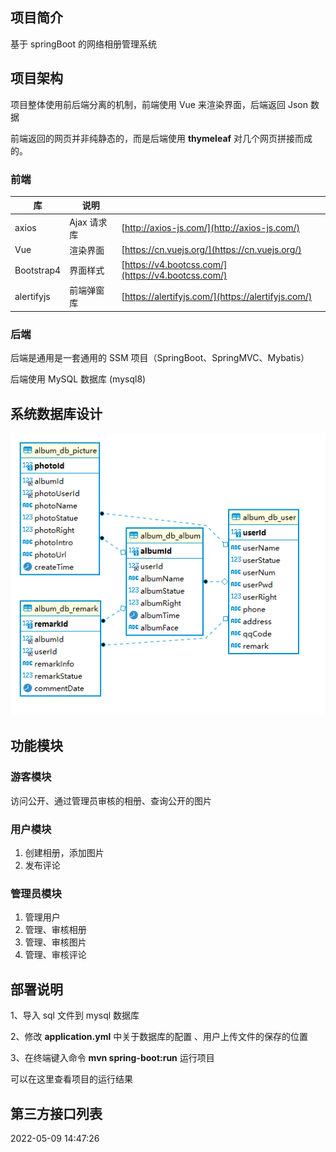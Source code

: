 ## 项目简介

基于 springBoot 的网络相册管理系统

## 项目架构

项目整体使用前后端分离的机制，前端使用 Vue 来渲染界面，后端返回 Json 数据

前端返回的网页并非纯静态的，而是后端使用 **thymeleaf** 对几个网页拼接而成的。

### 前端

| 库         | 说明        |                                                    |
| ---------- | ----------- | -------------------------------------------------- |
| axios      | Ajax 请求库 | [http://axios-js.com/](http://axios-js.com/)       |
| Vue        | 渲染界面    | [https://cn.vuejs.org/](https://cn.vuejs.org/)     |
| Bootstrap4 | 界面样式    | [https://v4.bootcss.com/](https://v4.bootcss.com/) |
| alertifyjs | 前端弹窗库  | [https://alertifyjs.com/](https://alertifyjs.com/) |

### 后端

后端是通用是一套通用的 SSM 项目（SpringBoot、SpringMVC、Mybatis）

后端使用 MySQL 数据库 (mysql8)

## 系统数据库设计

![image-20220609133016992](images/image-20220609133016992.png)

## 功能模块

### 游客模块

访问公开、通过管理员审核的相册、查询公开的图片

### 用户模块

1. 创建相册，添加图片
2. 发布评论

### 管理员模块

1. 管理用户
2. 管理、审核相册
3. 管理、审核图片
4. 管理、审核评论

## 部署说明

1、导入 sql 文件到 mysql 数据库

2、修改 **application.yml** 中关于数据库的配置 、用户上传文件的保存的位置

3、在终端键入命令 **mvn spring-boot:run** 运行项目

可以在这里查看项目的运行结果

## 第三方接口列表



2022-05-09 14:47:26



